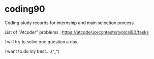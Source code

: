 # coding90

Coding study records for internship and main selection process.

List of "Atcoder" problems : https://atcoder.jp/contests/typical90/tasks

I will try to solve one question a day.

I want to do my best....(^_^)



